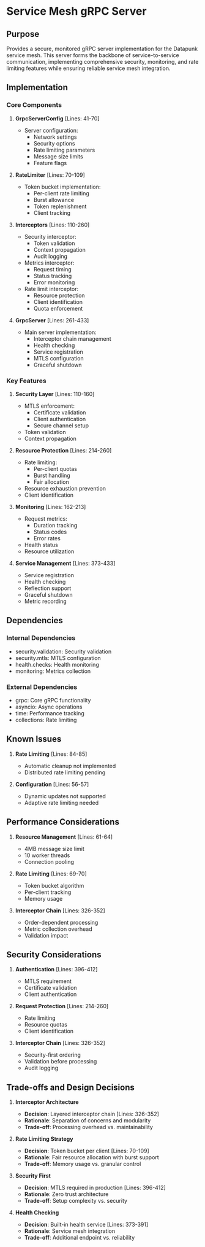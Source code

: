 # Service Mesh gRPC Server

## Purpose

Provides a secure, monitored gRPC server implementation for the Datapunk service mesh. This server forms the backbone of service-to-service communication, implementing comprehensive security, monitoring, and rate limiting features while ensuring reliable service mesh integration.

## Implementation

### Core Components

1. **GrpcServerConfig** [Lines: 41-70]

   - Server configuration:
     - Network settings
     - Security options
     - Rate limiting parameters
     - Message size limits
     - Feature flags

2. **RateLimiter** [Lines: 70-109]

   - Token bucket implementation:
     - Per-client rate limiting
     - Burst allowance
     - Token replenishment
     - Client tracking

3. **Interceptors** [Lines: 110-260]

   - Security interceptor:
     - Token validation
     - Context propagation
     - Audit logging
   - Metrics interceptor:
     - Request timing
     - Status tracking
     - Error monitoring
   - Rate limit interceptor:
     - Resource protection
     - Client identification
     - Quota enforcement

4. **GrpcServer** [Lines: 261-433]
   - Main server implementation:
     - Interceptor chain management
     - Health checking
     - Service registration
     - MTLS configuration
     - Graceful shutdown

### Key Features

1. **Security Layer** [Lines: 110-160]

   - MTLS enforcement:
     - Certificate validation
     - Client authentication
     - Secure channel setup
   - Token validation
   - Context propagation

2. **Resource Protection** [Lines: 214-260]

   - Rate limiting:
     - Per-client quotas
     - Burst handling
     - Fair allocation
   - Resource exhaustion prevention
   - Client identification

3. **Monitoring** [Lines: 162-213]

   - Request metrics:
     - Duration tracking
     - Status codes
     - Error rates
   - Health status
   - Resource utilization

4. **Service Management** [Lines: 373-433]
   - Service registration
   - Health checking
   - Reflection support
   - Graceful shutdown
   - Metric recording

## Dependencies

### Internal Dependencies

- security.validation: Security validation
- security.mtls: MTLS configuration
- health.checks: Health monitoring
- monitoring: Metrics collection

### External Dependencies

- grpc: Core gRPC functionality
- asyncio: Async operations
- time: Performance tracking
- collections: Rate limiting

## Known Issues

1. **Rate Limiting** [Lines: 84-85]

   - Automatic cleanup not implemented
   - Distributed rate limiting pending

2. **Configuration** [Lines: 56-57]
   - Dynamic updates not supported
   - Adaptive rate limiting needed

## Performance Considerations

1. **Resource Management** [Lines: 61-64]

   - 4MB message size limit
   - 10 worker threads
   - Connection pooling

2. **Rate Limiting** [Lines: 69-70]

   - Token bucket algorithm
   - Per-client tracking
   - Memory usage

3. **Interceptor Chain** [Lines: 326-352]
   - Order-dependent processing
   - Metric collection overhead
   - Validation impact

## Security Considerations

1. **Authentication** [Lines: 396-412]

   - MTLS requirement
   - Certificate validation
   - Client authentication

2. **Request Protection** [Lines: 214-260]

   - Rate limiting
   - Resource quotas
   - Client identification

3. **Interceptor Chain** [Lines: 326-352]
   - Security-first ordering
   - Validation before processing
   - Audit logging

## Trade-offs and Design Decisions

1. **Interceptor Architecture**

   - **Decision**: Layered interceptor chain [Lines: 326-352]
   - **Rationale**: Separation of concerns and modularity
   - **Trade-off**: Processing overhead vs. maintainability

2. **Rate Limiting Strategy**

   - **Decision**: Token bucket per client [Lines: 70-109]
   - **Rationale**: Fair resource allocation with burst support
   - **Trade-off**: Memory usage vs. granular control

3. **Security First**

   - **Decision**: MTLS required in production [Lines: 396-412]
   - **Rationale**: Zero trust architecture
   - **Trade-off**: Setup complexity vs. security

4. **Health Checking**
   - **Decision**: Built-in health service [Lines: 373-391]
   - **Rationale**: Service mesh integration
   - **Trade-off**: Additional endpoint vs. reliability
